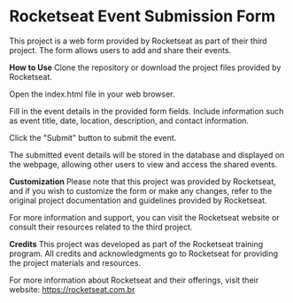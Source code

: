 # Rocketseat Event Submission Form

This project is a web form provided by Rocketseat as part of their third project. The form allows users to add and share their events.

<strong>How to Use</strong>
Clone the repository or download the project files provided by Rocketseat.

Open the index.html file in your web browser.

Fill in the event details in the provided form fields. Include information such as event title, date, location, description, and contact information.

Click the "Submit" button to submit the event.

The submitted event details will be stored in the database and displayed on the webpage, allowing other users to view and access the shared events.

<strong>Customization</strong>
Please note that this project was provided by Rocketseat, and if you wish to customize the form or make any changes, refer to the original project documentation and guidelines provided by Rocketseat.

For more information and support, you can visit the Rocketseat website or consult their resources related to the third project.

<strong>Credits</strong>
This project was developed as part of the Rocketseat training program. All credits and acknowledgments go to Rocketseat for providing the project materials and resources.

For more information about Rocketseat and their offerings, visit their website: https://rocketseat.com.br

